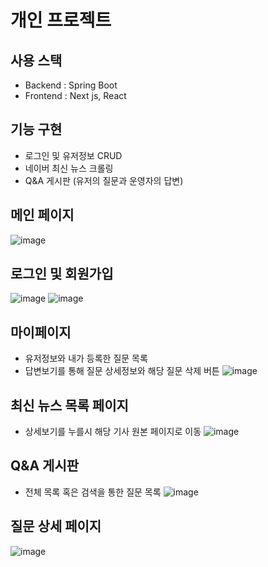 # 개인 프로젝트
## 사용 스택
- Backend : Spring Boot
- Frontend : Next js, React
## 기능 구현
- 로그인 및 유저정보 CRUD
- 네이버 최신 뉴스 크롤링
- Q&A 게시판 (유저의 질문과 운영자의 답변)
## 메인 페이지
![image](https://github.com/Hojoomoney/personal-project/assets/138412343/f13f6083-b641-4c73-9242-778a13ddfb73)
## 로그인 및 회원가입
![image](https://github.com/Hojoomoney/personal-project/assets/138412343/6d2a8726-5f1b-40f5-be85-d291d3583de0)
![image](https://github.com/Hojoomoney/personal-project/assets/138412343/3d332014-f82b-4f82-92d2-2dd197906998)
## 마이페이지
- 유저정보와 내가 등록한 질문 목록
- 답변보기를 통해 질문 상세정보와 해당 질문 삭제 버튼
![image](https://github.com/Hojoomoney/personal-project/assets/138412343/d15511c4-e632-4ef7-b573-95eb3e0ad2c2)
## 최신 뉴스 목록 페이지
- 상세보기를 누를시 해당 기사 원본 페이지로 이동
![image](https://github.com/Hojoomoney/personal-project/assets/138412343/40ca995a-b442-4dc6-a358-40d005961d58)
## Q&A 게시판
- 전체 목록 혹은 검색을 통한 질문 목록
![image](https://github.com/Hojoomoney/personal-project/assets/138412343/c8bcf61f-054a-4edf-ab11-dd937acd4172)
## 질문 상세 페이지
![image](https://github.com/Hojoomoney/personal-project/assets/138412343/95b7af27-eb54-4c31-bc00-e8a4105a6aa9)

 

